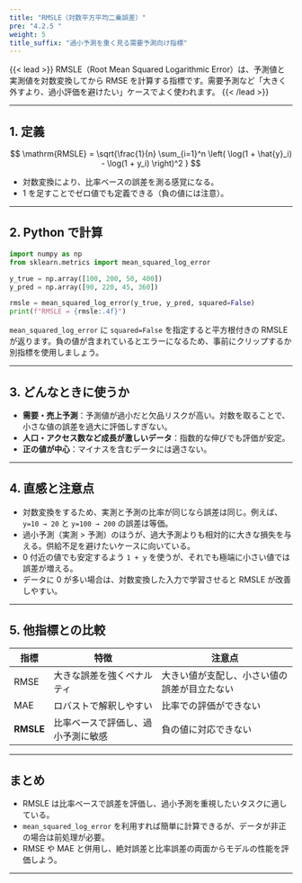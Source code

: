 ```yaml
---
title: "RMSLE（対数平方平均二乗誤差）"
pre: "4.2.5 "
weight: 5
title_suffix: "過小予測を重く見る需要予測向け指標"
---
```


{{< lead >}}
RMSLE（Root Mean Squared Logarithmic Error）は、予測値と実測値を対数変換してから RMSE を計算する指標です。需要予測など「大きく外すより、過小評価を避けたい」ケースでよく使われます。
{{< /lead >}}

---

## 1. 定義

$$
\mathrm{RMSLE} = \sqrt{\frac{1}{n} \sum_{i=1}^n \left( \log(1 + \hat{y}_i) - \log(1 + y_i) \right)^2 }
$$

- 対数変換により、比率ベースの誤差を測る感覚になる。
- 1 を足すことでゼロ値でも定義できる（負の値には注意）。

---

## 2. Python で計算

```python
import numpy as np
from sklearn.metrics import mean_squared_log_error

y_true = np.array([100, 200, 50, 400])
y_pred = np.array([90, 220, 45, 360])

rmsle = mean_squared_log_error(y_true, y_pred, squared=False)
print(f"RMSLE = {rmsle:.4f}")
```

`mean_squared_log_error` に `squared=False` を指定すると平方根付きの RMSLE が返ります。負の値が含まれているとエラーになるため、事前にクリップするか別指標を使用しましょう。

---

## 3. どんなときに使うか

- **需要・売上予測**：予測値が過小だと欠品リスクが高い。対数を取ることで、小さな値の誤差を過大に評価しすぎない。
- **人口・アクセス数など成長が激しいデータ**：指数的な伸びでも評価が安定。
- **正の値が中心**：マイナスを含むデータには適さない。

---

## 4. 直感と注意点

- 対数変換をするため、実測と予測の比率が同じなら誤差は同じ。例えば、`y=10 → 20` と `y=100 → 200` の誤差は等価。
- 過小予測（実測 > 予測）のほうが、過大予測よりも相対的に大きな損失を与える。供給不足を避けたいケースに向いている。
- 0 付近の値でも安定するよう `1 + y` を使うが、それでも極端に小さい値では誤差が増える。
- データに 0 が多い場合は、対数変換した入力で学習させると RMSLE が改善しやすい。

---

## 5. 他指標との比較

| 指標 | 特徴 | 注意点 |
| --- | --- | --- |
| RMSE | 大きな誤差を強くペナルティ | 大きい値が支配し、小さい値の誤差が目立たない |
| MAE | ロバストで解釈しやすい | 比率での評価ができない |
| **RMSLE** | 比率ベースで評価し、過小予測に敏感 | 負の値に対応できない |

---

## まとめ

- RMSLE は比率ベースで誤差を評価し、過小予測を重視したいタスクに適している。
- `mean_squared_log_error` を利用すれば簡単に計算できるが、データが非正の場合は前処理が必要。
- RMSE や MAE と併用し、絶対誤差と比率誤差の両面からモデルの性能を評価しよう。

---
